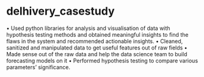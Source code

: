 # delhivery_casestudy

•	Used python libraries for analysis and visualisation of data with hypothesis testing methods and obtained meaningful insights to find the flaws in the system and recommended actionable insights.
•	Cleaned, sanitized and manipulated data to get useful features out of raw fields
•	Made sense out of the raw data and help the data science team to build forecasting models on it
•	Performed hypothesis testing to compare various parameters’ significance.

